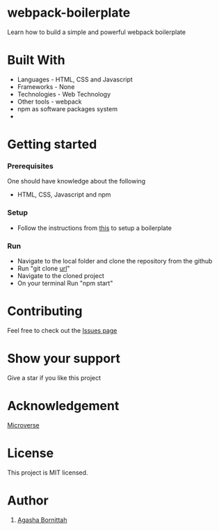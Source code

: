 # webpack-boilerplate
Learn how to build a simple and powerful webpack boilerplate

# Built With
- Languages - HTML, CSS and Javascript
- Frameworks - None
- Technologies - Web Technology
- Other tools - webpack
- npm as software packages system
- 
# Getting started
### Prerequisites
One should have knowledge about the following
- HTML, CSS, Javascript and npm
### Setup
- Follow the instructions from [this](https://webpack.js.org/guides/development/) to setup a boilerplate

### Run
- Navigate to the local folder and clone the repository from the github 
- Run "git clone [url](https://github.com/Bornittah/webpack-boilerplate.git)"
- Navigate to the cloned project
- On your terminal Run "npm start"

# Contributing
Feel free to check out the [Issues page](https://github.com/Bornittah/webpack-boilerplate/issues)

# Show your support
Give a star if you like this project

# Acknowledgement
 [Microverse](https://www.microverse.org/?grsf=i6yi2m)
 
# License
This project is MIT licensed.

# Author
1. [Agasha Bornittah](https://github.com/Bornittah)
